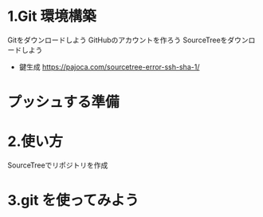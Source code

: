# 1.Git 環境構築
Gitをダウンロードしよう
GitHubのアカウントを作ろう
SourceTreeをダウンロードしよう


- 鍵生成
https://pajoca.com/sourcetree-error-ssh-sha-1/


# プッシュする準備

# 2.使い方
SourceTreeでリポジトリを作成

# 3.git を使ってみよう

